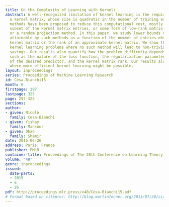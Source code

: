 ```yaml
---
title: On the Complexity of Learning with Kernels
abstract: A well-recognized limitation of kernel learning is the requirement to handle
  a kernel matrix, whose size is quadratic in the number of training examples. Many
  methods have been proposed to reduce this computational cost, mostly by using a
  subset of the kernel matrix entries, or some form of low-rank matrix approximation,
  or a random projection method. In this paper, we study lower bounds on the error
  attainable by such methods as a function of the number of entries observed in the
  kernel matrix or the rank of an approximate kernel matrix. We show that there are
  kernel learning problems where no such method will lead to non-trivial computational
  savings. Our results also quantify how the problem difficulty depends on parameters
  such as the nature of the loss function, the regularization parameter, the norm
  of the desired predictor, and the kernel matrix rank. Our results also suggest cases
  where more efficient kernel learning might be possible.
layout: inproceedings
series: Proceedings of Machine Learning Research
id: Cesa-Bianchi15
month: 0
firstpage: 297
lastpage: 325
page: 297-325
sections: 
author:
- given: Nicolò
  family: Cesa-Bianchi
- given: Yishay
  family: Mansour
- given: Ohad
  family: Shamir
date: 2015-06-26
address: Paris, France
publisher: PMLR
container-title: Proceedings of The 28th Conference on Learning Theory
volume: '40'
genre: inproceedings
issued:
  date-parts:
  - 2015
  - 6
  - 26
pdf: http://proceedings.mlr.press/v40/Cesa-Bianchi15.pdf
# Format based on citeproc: http://blog.martinfenner.org/2013/07/30/citeproc-yaml-for-bibliographies/
---
```

